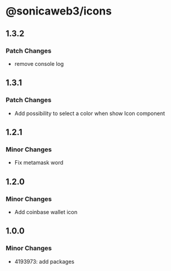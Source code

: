 # @sonicaweb3/icons

## 1.3.2

### Patch Changes

- remove console log

## 1.3.1

### Patch Changes

- Add possibility to select a color when show Icon component

## 1.2.1

### Minor Changes

- Fix metamask word

## 1.2.0

### Minor Changes

- Add coinbase wallet icon

## 1.0.0

### Minor Changes

- 4193973: add packages
